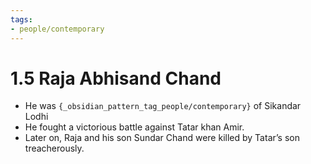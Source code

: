 ```yaml
---
tags:
- people/contemporary
---
```

   
# 1.5 Raja Abhisand Chand   
   
- He was `{_obsidian_pattern_tag_people/contemporary}` of Sikandar Lodhi   
- He fought a victorious battle against Tatar khan Amir.   
- Later on, Raja and his son Sundar Chand were killed by Tatar’s son treacherously.